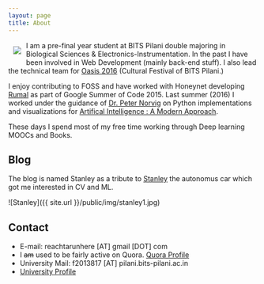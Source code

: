 ```yaml
---
layout: page
title: About
---
```

<img style="float: left;margin: 10px;" src="{{ site.url }}/public/img/profile.jpg"> I am a pre-final year student at BITS Pilani double majoring in Biological Sciences & Electronics-Instrumentation. In the past I have been involved in Web Development (mainly back-end stuff). I also lead the technical team for [Oasis 2016](bits-oasis.org)  (Cultural Festival of BITS Pilani.)

I enjoy contributing to FOSS and have worked with Honeynet developing [Rumal](https://thugs-rumal.github.io/)  as part of Google Summer of Code 2015. Last summer (2016) I worked under the guidance of [Dr. Peter Norvig](norvig.com)  on Python implementations and visualizations for [Artifical Intelligence : A Modern Approach](http://aima.cs.berkeley.edu/).

These days I spend most of my free time working through Deep learning MOOCs and Books.

## Blog

The blog is named Stanley as a tribute to [Stanley](https://en.wikipedia.org/wiki/Stanley_%28vehicle%29)  the autonomus car which got me interested in CV and ML.

![Stanley]({{ site.url }}/public/img/stanley1.jpg)

## Contact

* E-mail: reachtarunhere [AT] gmail [DOT] com
* I ~~am~~ used to be fairly active on Quora. [Quora Profile](https://www.quora.com/profile/Tarun-Kumar-27)
* University Mail: f2013817 [AT] pilani.bits-pilani.ac.in
* [University Profile](http://www.bits-pilani.ac.in/spp/f2013817)
